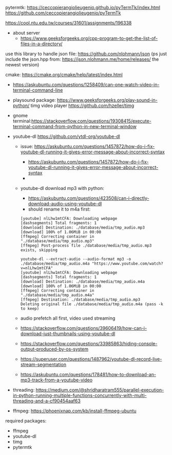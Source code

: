 pytermtk: https://ceccopierangiolieugenio.github.io/pyTermTk/index.html
    https://github.com/ceccopierangiolieugenio/pyTermTk

https://cool.ntu.edu.tw/courses/31601/assignments/196338

- about server
    - https://www.geeksforgeeks.org/cpp-program-to-get-the-list-of-files-in-a-directory/


use this library to handle json file: https://github.com/nlohmann/json
    (ps just include the json.hpp from: https://json.nlohmann.me/home/releases/ the newest version)

cmake: https://cmake.org/cmake/help/latest/index.html


- https://askubuntu.com/questions/1258409/can-one-watch-video-in-terminal-command-line

- playsound package: https://www.geeksforgeeks.org/play-sound-in-python/
timg video player https://github.com/hzeller/timg

- gnome terminal:https://stackoverflow.com/questions/19308415/execute-terminal-command-from-python-in-new-terminal-window

- youtube-dl https://github.com/ytdl-org/youtube-dl
    - issue: https://askubuntu.com/questions/1457872/how-do-i-fix-youtube-dl-running-it-gives-error-message-about-incorrect-syntax
        - https://askubuntu.com/questions/1457872/how-do-i-fix-youtube-dl-running-it-gives-error-message-about-incorrect-syntax
        - 
    - youtube-dl download mp3 with python: 
        - https://askubuntu.com/questions/423508/can-i-directly-download-audio-using-youtube-dl
        - should rename it to m4a first:
        ```
        [youtube] nlLhw1mtCFA: Downloading webpage
        [dashsegments] Total fragments: 1
        [download] Destination: ./database/media/tmp_audio.mp3
        [download] 100% of 1.06MiB in 00:00
        [ffmpeg] Correcting container in "./database/media/tmp_audio.mp3"
        [ffmpeg] Post-process file ./database/media/tmp_audio.mp3 exists, skipping
        ```
        ```
        youtube-dl --extract-audio --audio-format mp3 -o ./database/media/tmp_audio.m4a "https://www.youtube.com/watch?v=nlLhw1mtCFA"
        [youtube] nlLhw1mtCFA: Downloading webpage
        [dashsegments] Total fragments: 1
        [download] Destination: ./database/media/tmp_audio.m4a
        [download] 100% of 1.06MiB in 00:00
        [ffmpeg] Correcting container in "./database/media/tmp_audio.m4a"
        [ffmpeg] Destination: ./database/media/tmp_audio.mp3
        Deleting original file ./database/media/tmp_audio.m4a (pass -k to keep)
        ```
    - audio prefetch all first, video used streaming

    - https://stackoverflow.com/questions/39606419/how-can-i-download-just-thumbnails-using-youtube-dl
    - https://stackoverflow.com/questions/33985863/hiding-console-output-produced-by-os-system
    - https://superuser.com/questions/1487962/youtube-dl-record-live-stream-segmentation
    - https://askubuntu.com/questions/178481/how-to-download-an-mp3-track-from-a-youtube-video

- threading: https://medium.com/@shridharatram555/parallel-execution-in-python-running-multiple-functions-concurrently-with-multi-threading-and-a-cf90454aaf63


- ffmpeg: https://phoenixnap.com/kb/install-ffmpeg-ubuntu

required packages:
- ffmpeg
- youtube-dl
- timg
- pytermtk